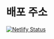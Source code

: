 # 배포 주소

[![Netlify Status](https://api.netlify.com/api/v1/badges/a63b976e-7f83-433e-be79-79e3a5999bbd/deploy-status)](https://app.netlify.com/sites/roaring-quokka-47ef66/deploys)
